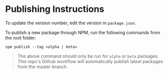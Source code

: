 # Publishing Instructions

To update the version number, edit the version in `package.json`.

To publish a new package through NPM, run the following commands from the root folder:

```
npm publish --tag <alpha | beta>
```

> The above command should only be run for `alpha` or `beta` packages. This repo's Github workflow will automatically publish latest packages from the master branch.
